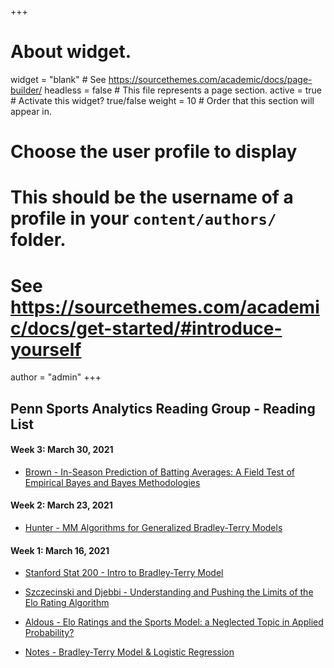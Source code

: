 +++
# About widget.
widget = "blank"  # See https://sourcethemes.com/academic/docs/page-builder/
headless = false  # This file represents a page section.
active = true  # Activate this widget? true/false
weight = 10  # Order that this section will appear in.

# Choose the user profile to display
# This should be the username of a profile in your `content/authors/` folder.
# See https://sourcethemes.com/academic/docs/get-started/#introduce-yourself
author = "admin"
+++

## Penn Sports Analytics Reading Group - Reading List

#### **Week 3: March 30, 2021**

* [Brown - In-Season Prediction of Batting Averages: A Field Test of Empirical Bayes and Bayes Methodologies](/pdf/sports_analytics_2021s/3A.pdf)

#### **Week 2: March 23, 2021**

* [Hunter - MM Algorithms for Generalized Bradley-Terry Models](/pdf/sports_analytics_2021s/2A.pdf)

#### **Week 1: March 16, 2021**

* [Stanford Stat 200 - Intro to Bradley-Terry Model](/pdf/sports_analytics_2021s/1A.pdf)

* [Szczecinski and Djebbi - Understanding and Pushing the Limits of the Elo
Rating Algorithm](/pdf/sports_analytics_2021s/1B.pdf)

* [Aldous - Elo Ratings and the Sports Model: a Neglected Topic in Applied Probability?](/pdf/sports_analytics_2021s/1C.pdf)

* [Notes - Bradley-Terry Model & Logistic Regression](/pdf/sports_analytics_2021s/1D.pdf)





